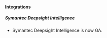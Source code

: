 
#### Integrations
##### Symantec Deepsight Intelligence
- Symantec Deepsight Intelligence is now GA.

